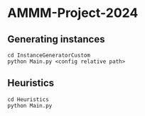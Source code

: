 # AMMM-Project-2024

## Generating instances
```
cd InstanceGeneratorCustom
python Main.py <config relative path>
```

## Heuristics
```
cd Heuristics
python Main.py
```